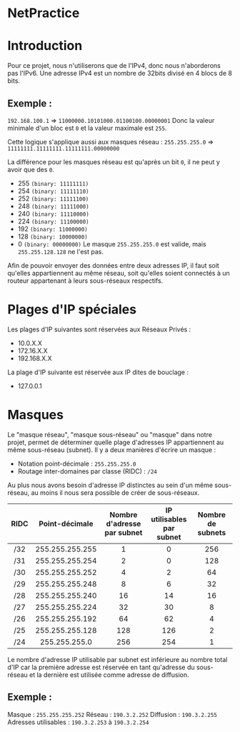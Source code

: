 # NetPractice

Introduction
============

Pour ce projet, nous n'utiliserons que de l'IPv4, donc nous n'aborderons pas l'IPv6.
Une adresse IPv4 est un nombre de 32bits divisé en 4 blocs de 8 bits.

Exemple :
---------

`192.168.100.1` => `11000000.10101000.01100100.00000001`
Donc la valeur minimale d'un bloc est `0` et la valeur maximale est `255`.

Cette logique s'applique aussi aux masques réseau :
`255.255.255.0` => `11111111.11111111.11111111.00000000`

La différence pour les masques réseau est qu'après un bit `0`, il ne peut y avoir que des `0`.
- 255 `(binary: 11111111)`
- 254 `(binary: 11111110)`
- 252 `(binary: 11111100)`
- 248 `(binary: 11111000)`
- 240 `(binary: 11110000)`
- 224 `(binary: 11100000)`
- 192 `(binary: 11000000)`
- 128 `(binary: 10000000)`
- 0 `(binary: 00000000)`
Le masque `255.255.255.0` est valide, mais `255.255.128.128` ne l'est pas.

Afin de pouvoir envoyer des données entre deux adresses IP, il faut soit qu'elles appartiennent au même réseau, soit qu'elles soient connectés à un routeur appartenant à leurs sous-réseaux respectifs.

Plages d'IP spéciales
=====================

Les plages d'IP suivantes sont réservées aux Réseaux Privés :
- 10.0.X.X
- 172.16.X.X
- 192.168.X.X

La plage d'IP suivante est réservée aux IP dites de bouclage :
- 127.0.0.1

Masques
=======

Le "masque réseau", "masque sous-réseau" ou "masque" dans notre projet, permet de déterminer quelle plage d'adresses IP appartiennent au même sous-réseau (subnet).
Il y a deux manières d'écrire un masque :
- Notation point-décimale : `255.255.255.0`
- Routage inter-domaines par classe (RIDC) : `/24`

Au plus nous avons besoin d'adresse IP distinctes au sein d'un même sous-réseau, au moins il nous sera possible de créer de sous-réseaux.

| RIDC | Point-décimale | Nombre d'adresse<br /> par subnet | IP utilisables <br /> par subnet | Nombre de subnets |
| :---: | :-----------: | :---: | :---: | :---: |
| /32 | 255.255.255.255 | 1 | 0 | 256 |
| /31 | 255.255.255.254 | 2 | 0 | 128 |
| /30 | 255.255.255.252 | 4 | 2 | 64 |
| /29 | 255.255.255.248 | 8 | 6 | 32 |
| /28 | 255.255.255.240 | 16 | 14 | 16 |
| /27 | 255.255.255.224 | 32 | 30 | 8 |
| /26 | 255.255.255.192 | 64 | 62 | 4 |
| /25 | 255.255.255.128 | 128 | 126 | 2 |
| /24 | 255.255.255.0 | 256 | 254 | 1 |

Le nombre d'adresse IP utilisable par subnet est inférieure au nombre total d'IP car la première adresse est réservée en tant qu'adresse du sous-réseau et la dernière est utilisée comme adresse de diffusion.

Exemple :
---------

Masque : `255.255.255.252`
Réseau : `190.3.2.252`
Diffusion : `190.3.2.255`
Adresses utilisables : `190.3.2.253` à `190.3.2.254`


